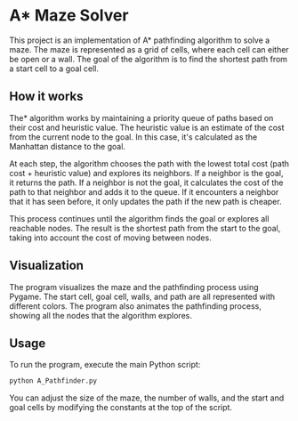 # A* Maze Solver

This project is an implementation of A* pathfinding algorithm to solve a maze. The maze is represented as a grid of cells, where each cell can either be open or a wall. The goal of the algorithm is to find the shortest path from a start cell to a goal cell.

## How it works

The* algorithm works by maintaining a priority queue of paths based on their cost and heuristic value. 
The heuristic value is an estimate of the cost from the current node to the goal. In this case, it's calculated as the Manhattan distance to the goal.

At each step, the algorithm chooses the path with the lowest total cost (path cost + heuristic value) and explores its neighbors. 
If a neighbor is the goal, it returns the path. If a neighbor is not the goal, it calculates the cost of the path to that neighbor and adds it to the queue. If it encounters a neighbor that it has seen before, it only updates the path if the new path is cheaper.

This process continues until the algorithm finds the goal or explores all reachable nodes. The result is the shortest path from the start to the goal, taking into account the cost of moving between nodes.

## Visualization

The program visualizes the maze and the pathfinding process using Pygame. The start cell, goal cell, walls, and path are all represented with different colors. The program also animates the pathfinding process, showing all the nodes that the algorithm explores.

## Usage

To run the program, execute the main Python script:

```bash
python A_Pathfinder.py
```

You can adjust the size of the maze, the number of walls, and the start and goal cells by modifying the constants at the top of the script.